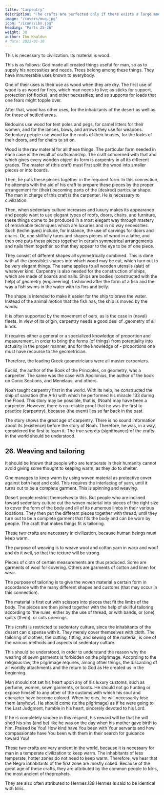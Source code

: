 ```yaml
---
title: "Carpentry"
description: "The crafts are perfected only if there exists a large and perfect sedentary civilization"
image: "/covers/muq.jpg"
icon: "/icons/ibn.jpg"
heading: "Parts 25-26"
weight: 30
author: Ibn Khaldun
# date: 2022-01-10
---
```




This is necessary to civilization. Its material is wood. 

This is as follows: God made all created things useful for man, so as to supply his necessities and needs. Trees belong among these things. They have innumerable uses known to everybody. 

One of their uses is their use as wood when they are dry. The first use of wood is as wood for fires, which man needs to live; as sticks for support, protection (of flocks), and other necessities; and as supports for loads that one fears might topple over. 

After that, wood has other uses, for the inhabitants of the desert as well as for those of settled areas. 

Bedouins use wood for tent poles and pegs, for camel litters for their women, and for the lances, bows, and arrows they use for weapons. Sedentary people use wood for the roofs of their houses, for the locks of their doors, and for chairs to sit on. 

Wood is the raw material for all these things. The particular form needed in each case is the result of craftsmanship. The craft concerned with that and which gives every wooden object its form is carpentry in all its different grades.
The master of (this craft) must first split the wood into smaller pieces or into boards.

Then, he puts these pieces together in the required form. In this connection, he attempts with the aid of his craft to prepare these pieces by the proper arrangement for (their) becoming parts of the (desired) particular shape. The man in
charge of this craft is the carpenter. He is necessary to civilization. 

Then, when sedentary culture increases and luxury makes its appearance and people want to use elegant types of roofs, doors, chairs, and furniture, these things come to be produced in a most elegant way through mastery of remarkable techniques which are luxuries and in no way necessities. Such (techniques) include, for instance, the use of carvings for doors and chairs. Or, one skillfully turns and shapes pieces of wood in a lathe, and then one puts these pieces together in certain symmetrical arrangements and nails them together, so that they appear to the eye to be of one piece. 

They consist of different shapes all symmetrically combined. This is done with all the (possible) shapes into which wood may be cut, which turn out to be very elegant things. The same applies to all wooden utensils (alat) of whatever kind. Carpentry is also needed for the construction of ships, which are made of boards and nails. Ships are bodies (constructed with the help) of geometry (engineering), fashioned after the form of a fish and the way a fish swims in the water with its fins and belly. 

The shape is intended to make it easier for the ship to brave the water. Instead of the animal motion that the fish has, the ship is moved by the winds. 

It is often supported by the movement of oars, as is the case in (naval) fleets. In view of its origin, carpentry needs a good deal of .geometry of all kinds. 

It requires either a general or a specialized knowledge of proportion and measurement, in order to bring the forms (of things) from potentiality into actuality in the proper manner, and for the knowledge of - proportions one must have recourse to the geometrician.

Therefore, the leading Greek geometricians were all master carpenters.

Euclid, the author of the Book of the Principles, on geometry, was a carpenter. The same was the case with Apollonius, the author of the book on Conic Sections, and Menelaus, and others.

Noah taught carpentry first in the world.  With its help, he constructed the ship of salvation (the Ark) with which he performed his miracle 133 during the Flood. This story may be possible, that is, (Noah) may have been a carpenter. However, there is no reliable proof that he was the first to practice (carpentry), because (the event) lies so far back in the past. 

The story shows the great age of carpentry. There is no sound information about its (existence) before the story of Noah. Therefore, he was, in a way, considered the first to learn it. The true secrets (significance) of the crafts in the
world should be understood. 


## 26. Weaving and tailoring

It should be known that people who are temperate in their humanity cannot avoid giving some thought to keeping warm, as they do to shelter. 

One manages to keep warm by using woven material as protective cover against both heat and cold. This requires the interlacing of yarn, until it turns out to be a complete garment. This is spinning and weaving.

Desert people restrict themselves to this. But people who are inclined toward sedentary culture cut the woven material into pieces of the right size to cover the form of the body and all of its numerous limbs in their various locations. They then put the different pieces together with thread, until they turn out to be a complete garment that fits the body and can be worn by people. The craft that makes things fit is tailoring.

These two crafts are necessary in civilization, because human beings must keep warm.

The purpose of weaving is to weave wool and cotton yarn in warp and woof and do it well, so that the texture will be strong. 

Pieces of cloth of certain measurements are thus produced. Some are garments of wool for covering. Others are garments of cotton and linen for wear.

The purpose of tailoring is to give the woven material a certain form in accordance with the many different shapes and customs (that may occur in this connection). 

The material is first cut with scissors into pieces that fit the limbs of the body. The pieces are then joined together with the help of skillful tailoring according to 'the rules, either by the use of thread, or with bands, or (one) quilts (them), or cuts openings. 

This (craft) is restricted to sedentary culture, since the inhabitants of the desert can dispense with it. They merely cover themselves with cloth. The tailoring of clothes, the cutting, fitting, and sewing of the material, is one of the various methods and aspects of sedentary culture.

This should be understood, in order to understand the reason why the wearing of sewn garments is forbidden on the pilgrimage. According to the religious law, the pilgrimage requires, among other things, the discarding of all worldly attachments and the return to God as He created us in the beginning. 

Man should not set his heart upon any of his luxury customs, such as perfume, women, sewn garments, or boots. He should not go hunting or expose himself to any other of the customs with which his soul and character have become colored. When he dies, he will necessarily lose them (anyhow). He should come (to the pilgrimage) as if he were going to the Last Judgment, humble in his heart, sincerely devoted to his Lord. 

If he is completely sincere in this respect, his reward will be that he will shed his sins (and be) like he was on the day when his mother gave birth to him. Praised be You! How kind have You been with Your servants and how compassionate have
You been with them in their search for guidance toward You!

These two crafts are very ancient in the world, because it is necessary for man in a temperate civilization to keep warm. The inhabitants of less temperate, hotter zones do not need to keep warm. Therefore, we hear that the Negro inhabitants of the first zone are mostly naked. Because of the great age of these crafts, they are attributed by the common people to Idris, the most ancient of theprophets. 

They are also often attributed to Hermes.138 Hermes is said to be identical with Idris.

